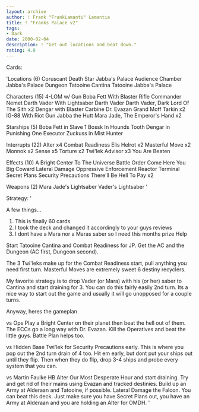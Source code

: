 ```yaml
---
layout: archive
author: ! Frank "FrankLamanti" Lamantia
title: ! "Franks Palace v2"
tags:
- Dark
date: 2000-02-04
description: ! "Get out locations and beat down."
rating: 4.0
---
```

Cards: 

'Locations (6)
Coruscant
Death Star
Jabba's Palace Audience Chamber
Jabba's Palace Dungeon
Tatooine Cantina
Tatooine Jabba's Palace

Characters (15)
4-LOM w/ Gun
Boba Fett With Blaster Rifle
Commander Nemet
Darth Vader With Lightsaber
Darth Vader
Darth Vader, Dark Lord Of The Sith x2
Dengar with Blaster Carbine
Dr. Evazan
Grand Moff Tarkin x2
IG-88 With Riot Gun
Jabba the Hutt
Mara Jade, The Emperor's Hand x2

Starships (5)
Boba Fett in Slave 1
Bossk In Hounds Tooth
Dengar in Punishing One
Executor
Zuckuss in Mist Hunter

Interrupts (22)
Alter x4
Combat Readiness
Elis Helrot x2
Masterful Move x2
Monnok x2
Sense x5
Torture x2
Twi'lek Advisor x3
You Are Beaten

Effects (10)
A Bright Center To The Universe
Battle Order
Come Here You Big Coward
Lateral Damage
Oppressive Enforcement
Reactor Terminal
Secret Plans
Security Precautions
There'll Be Hell To Pay x2

Weapons (2)
Mara Jade's Lightsaber
Vader's Lightsaber  '

Strategy: '

A few things...

1. This is finally 60 cards
2. I took the deck and changed it accordingly to your guys reviews
3. I dont have a Mara nor a Maras saber so I need this months prize  Help

Start Tatooine Cantina and Combat Readiness for JP. Get the AC and the Dungeon (AC first, Dungeon second).

The 3 Twi'leks make up for the Combat Readiness start, pull anything you need first turn.  Masterful Moves are extremely sweet 6 destiny recyclers.

My favorite strategy is to drop Vader (or Mara) with his (or her) saber to Cantina and start draining for 3. You can do this fairly easily 2nd turn. Its a nice way to start out the game and usually it will go unopposed for a couple turns.

Anyway, heres the gameplan

vs Ops Play a Bright Center on their planet then beat the hell out of them. The ECCs go a long way with Dr. Evazan. Kill the Operatives and beat the little guys. Battle Plan helps too.

vs Hidden Base Twi'lek for Security Precautions early. This is where you pop out the 2nd turn drain of 4 too. Hit em early, but dont put your ships out until they flip. Then when they do flip, drop 3-4 ships and probe every system that you can.

vs Martin Faulke HB Alter Our Most Desperate Hour and start draining. Try and get rid of their mains using Evazan and tracked destinies. Build up an Army at Alderaan and Tatooine, if possible. Lateral Damage the Falcon. You can beat this deck. Just make sure you have Secret Plans out, you have an Army at Alderaan and you are holding an Alter for OMDH.
'